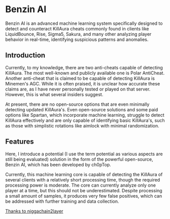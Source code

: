 # Benzin AI

Benzin AI is an advanced machine learning system specifically designed to detect and counteract KillAura cheats commonly found in clients like LiquidBounce, Rise, Sigma5, Sakura, and many other analyzing player behavior in real-time, identifying suspicious patterns and anomalies.

## Introduction

Currently, to my knowledge, there are two anti-cheats capable of detecting KillAura. The most well-known and publicly available one is Polar AntiCheat. Another anti-cheat that is claimed to be capable of detecting KillAura is Minemen's AGC. While it is often praised, it is unclear how accurate these claims are, as I have never personally tested or played on that server. However, this is what several insiders suggest.

At present, there are no open-source options that are even minimally detecting updated KillAura's. Even open-source solutions and some paid options like Spartan, which incorporate machine learning, struggle to detect KillAura effectively and are only capable of identifying basic KillAura's, such as those with simplistic rotations like aimlock with minimal randomization.

## Features


Here, I introduce a potential (I use the term potential as various aspects are still being evaluated) solution in the form of the powerful open-source, Benzin AI, which has been developed by ch0pTop.

Currently, this machine learning core is capable of detecting the KillAura of several clients with a relatively short processing time, though the required processing power is moderate. The core can currently analyze only one player at a time, but this should not be underestimated. Despite processing a small amount of samples, it produces very few false positives, which can be addressed with further training and data collection.

[Thanks to niggachain2layer](https://packaged-media.redd.it/5nyrqaurczae1/pb/m2-res_360p.mp4?m=DASHPlaylist.mpd&v=1&e=1737417600&s=d0c16a39be6c2eca8ea4687e133db55c0f940bcd)

